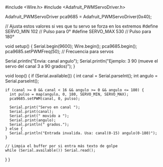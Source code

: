#include <Wire.h>
#include <Adafruit_PWMServoDriver.h>

Adafruit_PWMServoDriver pca9685 = Adafruit_PWMServoDriver(0x40);

// Ajusta estos valores si ves que tu servo se forza en los extremos
#define SERVO_MIN 102  // Pulso para 0°
#define SERVO_MAX 530  // Pulso para 180°

void setup() {
  Serial.begin(9600);
  Wire.begin();
  pca9685.begin();
  pca9685.setPWMFreq(50);  // Frecuencia para servos

  Serial.println("Envia: canal angulo");
  Serial.println("Ejemplo: 3 90   (mueve el servo del canal 3 a 90 grados)");
}

void loop() {
  if (Serial.available()) {
    int canal = Serial.parseInt();
    int angulo = Serial.parseInt();

    if (canal >= 0 && canal < 16 && angulo >= 0 && angulo <= 180) {
      int pulso = map(angulo, 0, 180, SERVO_MIN, SERVO_MAX);
      pca9685.setPWM(canal, 0, pulso);

      Serial.print("Servo en canal ");
      Serial.print(canal);
      Serial.print(" movido a ");
      Serial.print(angulo);
      Serial.println(" grados.");
    } else {
      Serial.println("Entrada invalida. Usa: canal(0-15) angulo(0-180)");
    }

    // Limpia el buffer por si entra más texto de golpe
    while (Serial.available()) Serial.read();
  }
}
